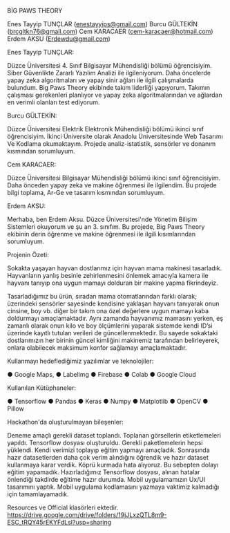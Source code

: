BİG PAWS THEORY 



Enes Tayyip TUNÇLAR                          (enestayyips@gmail.com) 
Burcu GÜLTEKİN                               (brcgltkn76@gmail.com) 
Cem KARACAER                                 (cem-karacaer@hotmail.com) 
Erdem AKSU                                   (Erdewdu@gmail.com) 




Enes Tayyip TUNÇLAR:		

Düzce Üniversitesi 4. Sınıf Bilgisayar Mühendisliği bölümü öğrencisiyim. Siber Güvenlikte Zararlı Yazılım Analizi ile ilgileniyorum. Daha öncelerde yapay zeka algoritmaları ve yapay sinir ağları ile ilgili çalışmalarda bulundum. Big Paws Theory ekibinde takım liderliği yapıyorum. Takımın çalışması gerekenleri planlıyor ve yapay zeka algoritmalarından ve ağlardan en verimli olanları test ediyorum.

Burcu GÜLTEKİN:

Düzce Üniversitesi Elektrik Elektronik Mühendisliği bölümü ikinci sınıf öğrencisiyim. İkinci Üniversite olarak Anadolu Üniversitesinde Web Tasarımı Ve Kodlama okumaktayım. Projede analiz-istatistik, sensörler ve donanım kısmından sorumluyum.

Cem KARACAER:

Düzce Üniversitesi Bilgisayar Mühendisliği bölümü ikinci sınıf öğrencisiyim. Daha önceden yapay zeka ve makine öğrenmesi ile ilgilendim. Bu projede bilgi toplama, Ar-Ge ve tasarım kısmından sorumluyum.

Erdem AKSU:

Merhaba, ben Erdem Aksu. Düzce Üniversitesi'nde Yönetim Bilişim Sistemleri okuyorum ve şu an 3. sınıfım. Bu projede, Big Paws Theory ekibinin derin öğrenme ve makine öğrenmesi ile ilgili kısımlarından sorumluyum.	





Projenin Özeti:

Sokakta yaşayan hayvan dostlarımız için hayvan mama makinesi tasarladık. Hayvanların yanlış besinle zehirlenmesini önlemek amacıyla kamera ile hayvanı tanıyıp ona uygun mamayı dolduran bir makine yapma fikrindeyiz.

Tasarladığımız bu ürün, sıradan mama otomatlarından farklı olarak; üzerindeki sensörler sayesinde kendisine yaklaşan hayvanı tanıyarak onun cinsine, boy vb. diğer bir takım ona özel değerlere uygun mamayı kaba doldurmayı amaçlamaktadır. Aynı zamanda hayvanımız mamasını yerken, eş zamanlı olarak onun kilo ve boy ölçümlerini yaparak sistemde kendi ID’si üzerinde kayıtlı tutulan verileri de güncellenmektedir. Bu sayede sokaktaki dostlarımızın her birinin güncel kimliğini makinemiz tarafından belirleyerek, onlara olabilecek maksimum konfor sağlamayı amaçlamaktadır.
	

Kullanmayı hedeflediğimiz yazılımlar ve teknolojiler:

●	Google Maps,
●	Labelimg
●	Firebase
●	Colab
●	Google Cloud


Kullanılan Kütüphaneler:

●	Tensorflow
●	Pandas
●	Keras
●	Numpy
●	Matplotlib
●	OpenCV
●	Pillow

Hackathon'da oluşturulmayan bileşenler:

Deneme amaçlı gerekli dataset toplandı. Toplanan görsellerin etiketlemeleri yapıldı. Tensorflow dosyası oluşturuldu. Gerekli paketlemelerin hepsi yüklendi. 
Kendi verimizi toplayıp eğitim yapmayı amaçladık. Sonrasında hazır datasetlerden daha çok verim alındığını öğrendik ve hazır dataset kullanmaya karar verdik. Köprü kurmada hata alıyoruz. Bu sebepten dolayı eğitim yapamadık.
Hazırladığımız Tensorflow dosyası, alınan hatalar önlendiği takdirde  eğitime hazır durumda. 
Mobil uygulamamızın Ux/Ul tasarımını yaptık. Mobil uygulama kodlamasını yazmaya vaktimiz kalmadığı için tamamlayamadık. 


Resources ve Official klasörleri ektedir. https://drive.google.com/drive/folders/19jJLxzQTL8m9-ESC_tRQY45rEKYFdLsl?usp=sharing 
